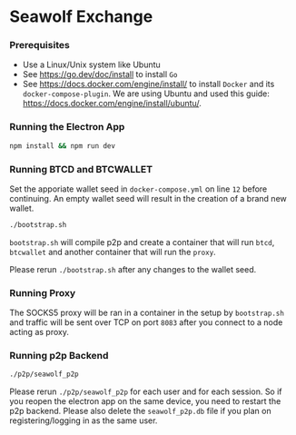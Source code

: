 # Seawolf Exchange

### Prerequisites

- Use a Linux/Unix system like Ubuntu
- See https://go.dev/doc/install to install `Go` 
- See https://docs.docker.com/engine/install/ to install `Docker` and its `docker-compose-plugin`. We are using Ubuntu and used this guide: https://docs.docker.com/engine/install/ubuntu/.


### Running the Electron App

```bash
npm install && npm run dev
```


### Running BTCD and BTCWALLET

Set the apporiate wallet seed in `docker-compose.yml` on line `12` before continuing. An empty wallet seed will result in the creation of a brand new wallet.

```bash
./bootstrap.sh
```

`bootstrap.sh` will compile p2p and create a container that will run `btcd`, `btcwallet` and another container that will run the `proxy`.

Please rerun `./bootstrap.sh` after any changes to the wallet seed.

### Running Proxy

The SOCKS5 proxy will be ran in a container in the setup by `bootstrap.sh` and traffic will be sent over TCP on port `8083` after you connect to a node acting as proxy.

### Running p2p Backend

```bash
./p2p/seawolf_p2p
```

Please rerun `./p2p/seawolf_p2p` for each user and for each session. So if you reopen the electron app on the same device, you need to restart the p2p backend. Please also delete the `seawolf_p2p.db` file if you plan on registering/logging in as the same user.